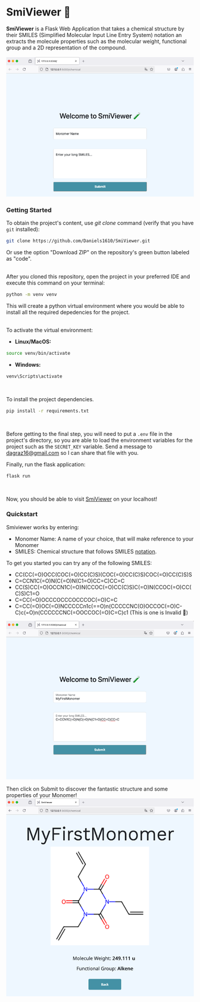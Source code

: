 # SmiViewer 🧪

**SmiViewer** is a Flask Web Application that takes a chemical structure by their SMILES (Simplified Molecular Input Line Entry System)
notation an extracts the molecule properties such as the molecular weight, functional group and a 2D representation of the compound.<br>  
![Smiviewer](app/static/smiviewer-demo.png?raw=true "Smiviewer Home Page")

### Getting Started
To obtain the project's content,  use _git clone_ command (verify that you have `git` installed):  
```bash
git clone https://github.com/Daniels1610/SmiViewer.git
```
Or use the option "Download ZIP" on the repository's green button labeled as "code".<br><br>
  
  
After you cloned this repository, open the project in your preferred IDE and execute this command on your terminal:
```bash
python -m venv venv
```
  
This will create a python virtual environment where you would be able to install all the required depedencies for the project.<br><br>
  
    
To activate the virtual environment:    
- **Linux/MacOS:**
```bash
source venv/bin/activate
```

- **Windows:**
```bash
venv\Scripts\activate
```
<br>
    
To install the project dependencies.
```bash
pip install -r requirements.txt
```
<br>

Before getting to the final step, you will need to put a `.env` file in the project's directory, so you are able to load the environment variables for the project such as the `SECRET_KEY` variable. Send a message to dagraz16@gmail.com so I can share that file with you.
    
Finally, run the flask application:
```bash
flask run
```
<br>

Now, you should be able to visit [SmiViewer](http://127.0.0.1:5000) on your localhost! <br>

### Quickstart
Smiviewer works by entering:
- Monomer Name: A name of your choice, that will make reference to your Monomer
- SMILES: Chemical structure that follows SMILES [notation](https://chem-libretexts-org.translate.goog/Courses/Fordham_University/Chem1102%3A_Drug_Discovery_-_From_the_Laboratory_to_the_Clinic/05%3A_Organic_Molecules/5.08%3A_Line_Notation_(SMILES_and_InChI)?_x_tr_sl=en&_x_tr_tl=es&_x_tr_hl=es&_x_tr_pto=wa).

To get you started you can try any of the following SMILES:
- CC(CC(=O)OCC(COC(=O)CC(C)S)(COC(=O)CC(C)S)COC(=O)CC(C)S)S
- C=CCN1C(=O)N(C(=O)N(C1=O)CC=C)CC=C
- CC(S)CC(=O)OCCN1C(=O)N(CCOC(=O)CC(C)S)C(=O)N(CCOC(=O)CC(C)S)C1=O
- C=CC(=O)OCCCOCCCOCCCOC(=O)C=C
- C=CC(=O)OC(=O)NCCCCCn1c(==O)n(CCCCCNC(O)OCCOC(=O)C-C)c(=O)n(CCCCCCNC(=OOCCOC(=O)C=C)c1 (This is one is Invalid 👀)

![Smiviewer](app/static/smiviewer-formfilled.png?raw=true "Smiviewer with Form Filled")

Then click on Submit to discover the fantastic structure and some properties of your Monomer!
![Smiviewer](app/static/smiviewer-results.png?raw=true "Smiviewer Results Display")
